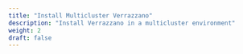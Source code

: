 ```yaml
---
title: "Install Multicluster Verrazzano"
description: "Install Verrazzano in a multicluster environment"
weight: 2
draft: false
---
```

